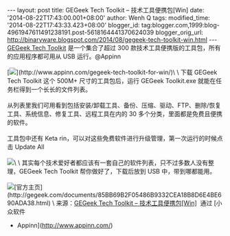 --- layout: post title: GEGeek Tech Toolkit – 技术工具便携包[Win] date:
'2014-08-22T17:43:00.001+08:00' author: Wenh Q tags: modified\_time:
'2014-08-22T17:43:33.423+08:00' blogger\_id:
tag:blogger.com,1999:blog-4961947611491238191.post-5618164441370624039
blogger\_orig\_url:
http://binaryware.blogspot.com/2014/08/gegeek-tech-toolkit-win.html ---
[GEGeek Tech
Toolkit](http://www.appinn.com/gegeek-tech-toolkit-for-win/)
是一个集合了超过 300 款技术工具便携版的工具包，所有的应用程序都可用从
USB 运行。@Appinn\
\
[![](https://images-blogger-opensocial.googleusercontent.com/gadgets/proxy?url=http%3A%2F%2Fimg5.appinn.com%2Fimages%2F201408%2Fd13b9b0982cb21a79e458c8cb1b2fe0a52d15fae.jpg%2Fo&container=blogger&gadget=a&rewriteMime=image%2F*)](http://www.appinn.com/gegeek-tech-toolkit-for-win/)\
\
下载 GEGeek Tech Toolkit 这个 500M+ 尺寸的工具包后，运行 GEGeek
Toolkit.exe 就能在任务栏得到一个长长的文件列表。\
\
从列表里我们可用看到包括安装/卸载工具、备份、压缩、驱动、FTP、删除/恢复工具、系统信息、修复工具、远程工具在内的
30 多个分类，里面都是免费且便携的软件。\
\
工具包中还有 Keta
rin，可以对这些免费软件进行升级管理，第一次运行的时候点击 Update All\
\
![](https://images-blogger-opensocial.googleusercontent.com/gadgets/proxy?url=http%3A%2F%2Fimg5.appinn.com%2Fimages%2F201408%2Fe77ac225a85f3495b74cf9512d9a2a2e301c8fd0.jpg%2Fo&container=blogger&gadget=a&rewriteMime=image%2F*)\
\
其实每个技术爱好者都应该有一套自己的软件列表，只不过多数人没有整理，GEGeek
Tech Toolkit 帮你做好了，下载后放到 USB 中，带到哪都能用。\
\
![](https://images-blogger-opensocial.googleusercontent.com/gadgets/proxy?url=http%3A%2F%2Fimg3.appinn.com%2Fwp-content%2Fdown.gif&container=blogger&gadget=a&rewriteMime=image%2F*)[官方主页](http://gegeek.com/documents/85BB69B2F05486B9332CEA18B8D6E4BE690ADA38.html)
\
来源：[GEGeek Tech Toolkit –
技术工具便携包[Win]](http://www.appinn.com/gegeek-tech-toolkit-for-win/)  通过 [小众软件
- Appinn](http://www.appinn.com/)
